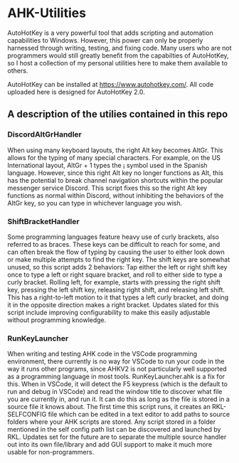 # AHK-Utilities

AutoHotKey is a very powerful tool that adds scripting and automation capabilities to Windows. However, this power can only be properly harnessed through writing, testing, and fixing code. Many users who are not programmers would still greatly benefit from the capabilties of AutoHotKey, so I host a collection of my personal utilities here to make them available to others.

AutoHotKey can be installed at <https://www.autohotkey.com/>. All code uploaded here is designed for AutoHotKey 2.0.

## A description of the utilies contained in this repo

### DiscordAltGrHandler

When using many keyboard layouts, the right Alt key becomes AltGr. This allows for the typing of many special characters. For example, on the US International layout, AltGr + 1 types the ¡ symbol used in the Spanish language. However, since this right Alt key no longer functions as Alt, this has the potential to break channel navigation shortcuts within the popular messenger service Discord. This script fixes this so the right Alt key functions as normal within Discord, without inhibiting the behaviors of the AltGr key, so you can type in whichever language you wish.

### ShiftBracketHandler

Some programming languages feature heavy use of curly brackets, also referred to as braces. These keys can be difficult to reach for some, and can often break the flow of typing by causing the user to either look down or make multiple attempts to find the right key. The shift keys are somewhat unused, so this script adds 2 behaviors: Tap either the left or right shift key once to type a left or right square bracket, and roll to either side to type a curly bracket. Rolling left, for example, starts with pressing the right shift key, pressing the left shift key, releasing right shift, and releasing left shift. This has a right-to-left motion to it that types a left curly bracket, and doing it in the opposite direction makes a right bracket. Updates slated for this script include improving configurability to make this easily adjustable without programming knowledge.

### RunKeyLauncher

When writing and testing AHK code in the VSCode programming environment, there currently is no way for VSCode to run your code in the way it runs other programs, since AHKV2 is not particularly well supported as a programming language in most tools. RunKeyLauncher.ahk is a fix for this. When in VSCode, it will detect the F5 keypress (which is the default to run and debug in VSCode) and read the window title to discover what file you are currently in, and run it. It can do this as long as the file is stored in a source file it knows about. The first time this script runs, it creates an RKL-SELFCONFIG file which can be edited in a text editor to add paths to source folders where your AHK scripts are stored. Any script stored in a folder mentioned in the self config path list can be discovered and launched by RKL. Updates set for the future are to separate the multiple source handler out into its own file/library and add GUI support to make it much more usable for non-programmers.